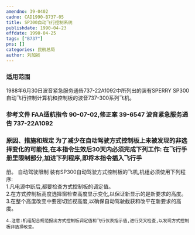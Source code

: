 ```yaml
---
amendno: 39-0402  
cadno: CAD1990-B737-05  
title: SP300自动飞行控制系统  
publishdate: 1990-04-23  
effdate: 1990-04-25  
tags: ["B737"]  
pns: []  
categories: 民航总局  
author: 刘加祯  
---
```

  
### 适用范围  
1988年6月30日波音紧急服务通告737-22A1092中所列出的装有SPERRY SP300自动飞行控制计算机和控制板的波音737-300系列飞机。  
  
<!--more-->  
### 参考文件    FAA适航指令 90-07-02,修正案 39-6547 波音紧急服务通告 737-22A1092  
  
### 原因、措施和规定     为了减少在自动驾驶方式控制板上未被发现的非选择变化的可能性,在本指令生效后30天内必须完成下列工作:     在飞行手册里限制部分,加进下列程序,即将本指令插入飞行手  
册。     自动驾驶限制     装有SP300自动驾驶方式控制板的飞机,机组必须使用下列程序:  
    1.凡电源中断后,都要检查方式控制板的调定值。  
    2.在方式控制板高度选择窗检查高度显示变化,以保证新显示的是新要求的高度。  
    3.在整个高度改变中要密切监视高度,以确保自动驾驶截获和改平在新要求的高度。  
  
  
    4.注意:机组配合规范报出方式控制板调定值和飞行仪表指示值,进行交叉检查,以发现方式控制板非选择改变。  
